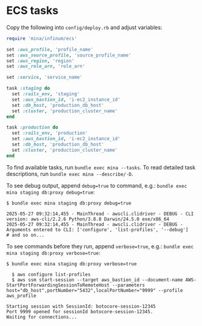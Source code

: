 # ECS tasks

Copy the following into `config/deploy.rb` and adjust variables:

```ruby
require 'mina/infinum/ecs'

set :aws_profile, 'profile_name'
set :aws_source_profile, 'source_profile_name'
set :aws_region, 'region'
set :aws_role_arn, 'role_arn'

set :service, 'service_name'

task :staging do
  set :rails_env, 'staging'
  set :aws_bastion_id, 'i-ec2_instance_id'
  set :db_host, 'production_db_host'
  set :cluster, 'production_cluster_name'
end

task :production do
  set :rails_env, 'production'
  set :aws_bastion_id, 'i-ec2_instance_id'
  set :db_host, 'production_db_host'
  set :cluster, 'production_cluster_name'
end
```

To find available tasks, run `bundle exec mina --tasks`.
To read detailed task descriptions, run `bundle exec mina --describe/-D`.

To see debug output, append `debug=true` to command, e.g.: `bundle exec mina staging db:proxy debug=true`:
```
$ bundle exec mina staging db:proxy debug=true

2025-05-27 09:32:14,455 - MainThread - awscli.clidriver - DEBUG - CLI version: aws-cli/2.2.6 Python/3.8.8 Darwin/24.5.0 exe/x86_64
2025-05-27 09:32:14,455 - MainThread - awscli.clidriver - DEBUG - Arguments entered to CLI: ['configure', 'list-profiles', '--debug']
# and so on...
```

To see commands before they run, append `verbose=true`, e.g.: `bundle exec mina staging db:proxy verbose=true`:
```
$ bundle exec mina staging db:proxy verbose=true

  $ aws configure list-profiles
  $ aws ssm start-session --target aws_bastion_id --document-name AWS-StartPortForwardingSessionToRemoteHost --parameters host="db_host",portNumber="5432",localPortNumber="9999" --profile aws_profile

Starting session with SessionId: botocore-session-12345
Port 9999 opened for sessionId botocore-session-12345.
Waiting for connections...
```

